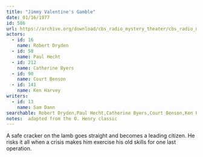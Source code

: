 ```yaml
---
title: "Jimmy Valentine's Gamble"
date: 01/16/1977
id: 586
url: https://archive.org/download/cbs_radio_mystery_theater/cbs_radio_mystery_theater-0551-0600.zip/cbs_radio_mystery_theater-0551-0600%2Fcbsrmt_0586_jimmy_valentines_gamble.mp3
actors:  
  - id: 16
    name: Robert Dryden  
  - id: 58
    name: Paul Hecht  
  - id: 212
    name: Catherine Byers  
  - id: 90
    name: Court Benson  
  - id: 141
    name: Ken Harvey
writers:  
  - id: 13
    name: Sam Dann
searchable: Robert Dryden,Paul Hecht,Catherine Byers,Court Benson,Ken Harvey Sam Dann
notes:  adapted from the O. Henry classic
---
```

A safe cracker on the lamb goes straight and becomes a leading citizen. He risks it all when a crisis makes him exercise his old skills for one last operation.